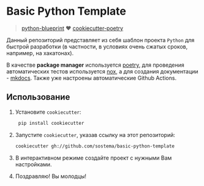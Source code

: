 # Basic Python Template

> [python-blueprint](https://github.com/johnthagen/python-blueprint) ❤️
> [cookiecutter-poetry](https://github.com/timhughes/cookiecutter-poetry)

Данный репозиторий представляет из себя шаблон проекта `Python` для быстрой разработки
(в частности, в условиях очень сжатых сроков, например, на хакатонах).

В качестве **package manager** используется [poetry](https://python-poetry.org),
для проведения автоматических тестов используется [nox](https://nox.thea.codes),
а для создания документации - [mkdocs](https://www.mkdocs.org).
Также уже настроены автоматические Github Actions.

## Использование

1. Установите `cookiecutter`:

   ```bash
    pip install cookiecutter
   ```

2. Запустите `cookiecutter`, указав ссылку на этот репозиторий:

   ```bash
   cookiecutter gh://github.com/sostema/basic-python-template
   ```

3. В интерактивном режиме создайте проект с нужными Вам настройками.
4. Поздравляю! Вы молодцы!
